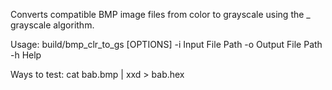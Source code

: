 Converts compatible BMP image files from color to grayscale using the _ grayscale algorithm.

Usage: build/bmp_clr_to_gs [OPTIONS]
 -i         Input File Path
 -o         Output File Path
 -h         Help
 
Ways to test:
    cat bab.bmp | xxd > bab.hex
